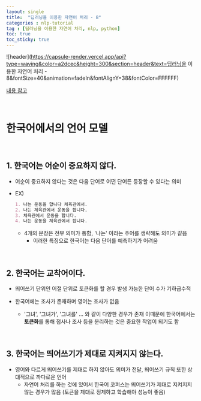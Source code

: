 ```yaml
---
layout: single
title:  "딥러닝을 이용한 자연어 처리 - 8"
categories : nlp-tutorial
tag : [딥러닝을 이용한 자연어 처리, nlp, python]
toc: true
toc_sticky: true
---
```


![header](https://capsule-render.vercel.app/api?type=waving&color=a2dcec&height=300&section=header&text=딥러닝을 이용한 자연어 처리 - 8&fontSize=40&animation=fadeIn&fontAlignY=38&fontColor=FFFFFF)

[내용 참고](https://wikidocs.net/book/2155)

&nbsp;

# 한국어에서의 언어 모델

&nbsp;

## 1. 한국어는 어순이 중요하지 않다.

- 어순이 중요하지 않다는 것은 다음 단어로 어떤 단어든 등장할 수 있다는 의미

- EX)

  ~~~markdown
  1. 나는 운동을 합니다 체육관에서.  
  2. 나는 체육관에서 운동을 합니다.  
  3. 체육관에서 운동을 합니다.  
  4. 나는 운동을 체육관에서 합니다.
  ~~~
  
  - 4개의 문장은 전부 의미가 통함, '나는' 이라는 주어를 생략해도 의미가 같음
    - 이러한 특징으로 한국어는 다음 단어를 예측하기가 어려움

&nbsp;

## 2. 한국어는 교착어이다.

- 띄어쓰기 단위인 어절 단위로 토큰화를 할 경우 발생 가능한 단어 수가 기하급수적

- 한국어에는 조사가 존재하며 영어는 조사가 없음
  - '그녀', '그녀가', '그녀를' ... 와 같이 다양한 경우가 존재 이때문에 한국어에서는 **토큰화**를 통해 접사나 조사 등을 분리하는 것은 중요한 작업이 되기도 함
  


&nbsp;

## 3. 한국어는 띄어쓰기가 제대로 지켜지지 않는다.

- 영어와 다르게 띄어쓰기를 제대로 하지 않아도 의미가 전달, 띄어쓰기 규칙 또한 상대적으로 까다로운 언어 
  - 자연어 처리를 하는 것에 있어서 한국어 코퍼스는 띄어쓰기가 제대로 지켜지지 않는 경우가 많음 (토큰을 제대로 정제하고 학습해야 성능이 좋음)


&nbsp;
